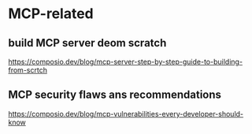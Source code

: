 # MCP-related

## build MCP server deom scratch 
https://composio.dev/blog/mcp-server-step-by-step-guide-to-building-from-scrtch

## MCP security flaws ans recommendations
https://composio.dev/blog/mcp-vulnerabilities-every-developer-should-know



